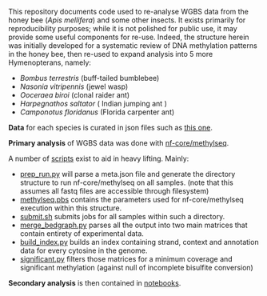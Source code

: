 This repository documents code used to re-analyse WGBS data from the honey bee (*Apis mellifera*) and some other insects.
It exists primarily for reproducibility purposes;
while it is not polished for public use, it may provide some useful components for re-use.
Indeed, the structure herein was initially developed for a systematic review of DNA methylation patterns in the honey bee, then re-used to expand analysis into 5 more Hymenopterans, namely:
  * *Bombus terrestris* (buff-tailed bumblebee)
  * *Nasonia vitripennis* (jewel wasp)
  * *Ooceraea biroi* (clonal raider ant)
  * *Harpegnathos saltator* ( Indian jumping ant )
  * *Camponotus floridanus* (Florida carpenter ant)


**Data** for each species is curated in json files such as [this one](data/Apis_mellifera/meta.json).

**Primary analysis** of WGBS data was done with [nf-core/methylseq](https://github.com/nf-core/methylseq/).

A number of [scripts](scripts/) exist to aid in heavy lifting. Mainly:
  * [prep_run.py](scripts/prep_run.py) will parse a meta.json file and generate the directory structure to run nf-core/methylseq on all samples. (note that this assumes all fastq files are accessible through filesystem)
  * [methylseq.pbs](scripts/pbs/methylseq.pbs) contains the parameters used for nf-core/methylseq execution within this structure.
  * [submit.sh](scripts/pbs/submit.sh) submits jobs for all samples within such a directory.
  * [merge_bedgraph.py](scripts/merge_bedgraph.py) parses all the output into two main matrices that contain entirety of experimental data.
  * [build_index.py](scripts/build_index.py) builds an index containing strand, context and annotation data for every cytosine in the genome.
  * [significant.py](scripts/significant.py) filters those matrices for a minimum coverage and significant methylation (against null of incomplete bisulfite conversion)

**Secondary analysis** is then contained in [notebooks](notebooks/).
